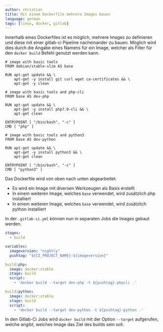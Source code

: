 ```yaml
---
author: christian
title: Mit einem Dockerfile mehrere Images bauen
language: german
tags: [linux, docker, gitlab]
---
```


Innerhalb eines Dockerfiles ist es möglich, mehrere Images zu definieren
und diese mit einer gitlab-ci Pipeline nacheinander zu bauen. Möglich wird dies durch
die Angabe eines Namens für ein Image, welcher als Filter für den `docker build`
Befehl genutzt werden kann.

```
# image with basic tools
FROM debian/stable-slim AS base

RUN apt-get update && \
    apt-get -y install git curl wget ca-certificates && \
    apt-get -y clean

# image with basic tools and php-cli
FROM base AS dev-php

RUN apt-get update && \
    apt-get -y install php7.0-cli && \
    apt-get clean

ENTRYPOINT [ "/bin/bash", "-c" ]
CMD [ "php" ]

# image with basic tools and python3
FROM base AS dev-python

RUN apt-get update && \
    apt-get -y install python3 && \
    apt-get clean

ENTRYPOINT [ "/bin/bash", "-c" ]
CMD [ "python3" ]
```

Das Dockerfile wird von oben nach unten abgearbeitet.

- Es wird ein Image mit diversen Werkzeugen als Basis erstellt
- In einem weiteren Image, welches `base` verwendet, wird zusätzlich php installiert
- In einem weiteren Image, welches `base` verwendet, wird zusätzlich python installiert

In der `.gitlab-ci.yml` können nun in separaten Jobs die Images gebaut werden.

```yml
stages:
  - build

variables:
  imageversion: "nightly"
  pushtag: "${CI_PROJECT_NAME}:${imageversion}"

build:php:
  image: docker:stable
  stage: build
  script:
    - 'docker build --target dev-php -t ${pushtag}-phpcli .'

build:python:
  image: docker:stable
  stage: build
  script:
    - 'docker build --target dev-python -t ${pushtag}-python .'
```

In den Gitlab-Ci Jobs wird `docker build` mit der Option `--target`
aufgerufen, welche angibt, welches Image das Ziel des builds sein soll.